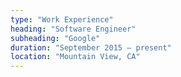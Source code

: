 ```yaml
---
type: "Work Experience"
heading: "Software Engineer"
subheading: "Google"
duration: "September 2015 – present"
location: "Mountain View, CA"
---
```

